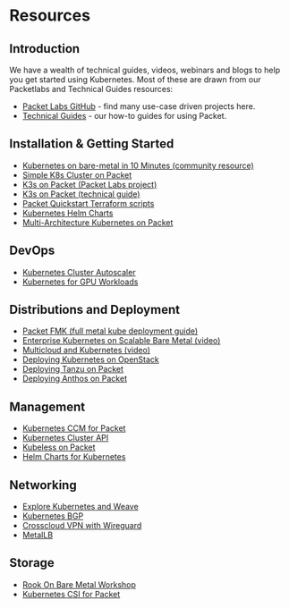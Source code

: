 <!-- <meta>
{
    "title":"Resources",
    "slug":"resources",
    "description":"Kubernetes Resources",
    "author":"Alice Sowerby",
    "github":"alice-sowerby",
    "tag":["Integrations", "K8s"]
}
</meta> -->
# Resources


## Introduction

We have a wealth of technical guides, videos, webinars and blogs to help you get started using Kubernetes. Most of these are drawn from our Packetlabs and Technical Guides resources: 



*   [Packet Labs GitHub](https://github.com/packet-labs) - find many use-case driven projects here. 
*   [Technical Guides](https://www.packet.com/resources/guides/) - our how-to guides for using Packet.


## Installation & Getting Started



*   [Kubernetes on bare-metal in 10 Minutes (community resource)](https://blog.alexellis.io/kubernetes-in-10-minutes/)
*   [Simple K8s Cluster on Packet](https://www.packet.com/resources/guides/simple-k8s-cluster-on-packet/)
*   [K3s on Packet (Packet Labs project)](https://github.com/packet-labs/packet-k3s)
*   [K3s on Packet (technical guide)](https://www.packet.com/resources/guides/k3s-on-packet/)
*   [Packet Quickstart Terraform scripts](https://github.com/kubermatic/kubeone/tree/master/examples/terraform/packet)
*   [Kubernetes Helm Charts](https://github.com/packet-labs/helm-charts)
*   [Multi-Architecture Kubernetes on Packet](https://github.com/packet-labs/packet-multiarch-k8s-terraform)


## DevOps



*   [Kubernetes Cluster Autoscaler](https://www.packet.com/resources/guides/kubernetes-cluster-autoscaler-on-packet/)
*   [Kubernetes for GPU Workloads](https://www.packet.com/resources/guides/gpu-workloads-on-kubernetes/)


## Distributions and Deployment



*   [Packet FMK (full metal kube deployment guide)](https://github.com/packet-labs/full-metal-kube)
*   [Enterprise Kubernetes on Scalable Bare Metal (video)](https://www.packet.com/resources/videos/automated-enterprise-kubernetes/)
*   [Multicloud and Kubernetes (video)](https://www.packet.com/resources/videos/multicloud-kubernetes/)
*   [Deploying Kubernetes on OpenStack](https://github.com/packet-labs/OpenStackOnPacket)
*   [Deploying Tanzu on Packet](https://github.com/packet-labs/packet-tanzu-tf)
*   [Deploying Anthos on Packet](https://github.com/packet-labs/google-anthos)



## Management


*   [Kubernetes CCM for Packet](https://www.packet.com/resources/guides/kubernetes-ccm-for-packet/)
*   [Kubernetes Cluster API](https://www.packet.com/resources/guides/kubernetes-cluster-api-on-packet/)
*   [Kubeless on Packet](https://www.packet.com/resources/guides/kubeless-on-packet-cloud/)
*   [Helm Charts for Kubernetes](https://www.packet.com/resources/guides/kubernetes-helm-charts-on-packet/)



## Networking



*   [Explore Kubernetes and Weave](https://www.packet.com/resources/guides/microservices-in-kubernetes-with-weave-cloud-and-bare-metal/)
*   [Kubernetes BGP](https://github.com/packet-labs/kubernetes-bgp)
*   [Crosscloud VPN with Wireguard](https://www.packet.com/resources/guides/crosscloud-vpn-with-wireguard/)
*   [MetalLB](https://gist.github.com/johananl/46975be275d15fb60e967a224ea4ff27)


## Storage



*   [Rook On Bare Metal Workshop](https://github.com/packet-labs/Rook-on-Bare-Metal-Workshop)
*   [Kubernetes CSI for Packet](https://www.packet.com/resources/guides/kubernetes-csi-for-packet/) 
